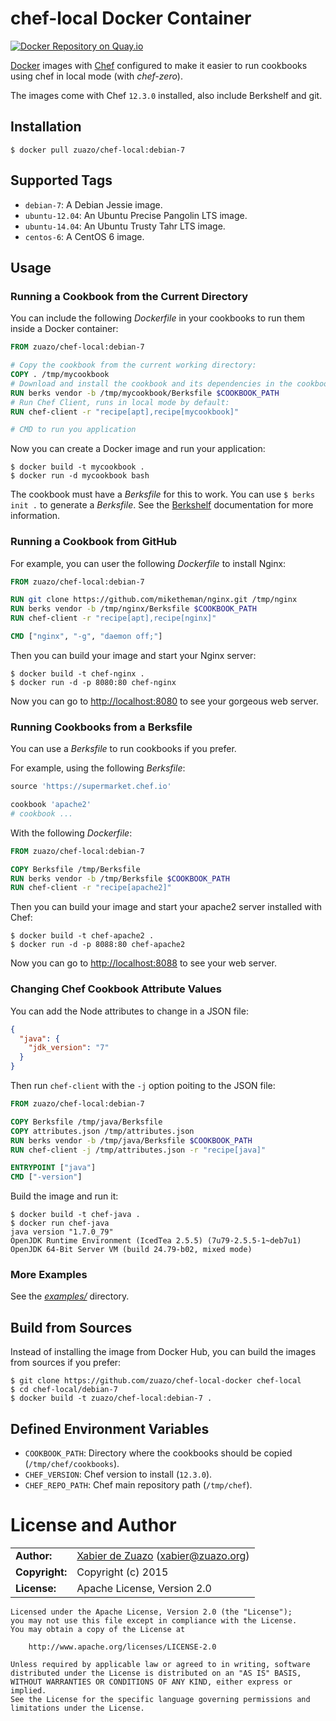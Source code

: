 # chef-local Docker Container
[![Docker Repository on Quay.io](https://quay.io/repository/zuazo/chef-local/status "Docker Repository on Quay.io")](https://quay.io/repository/zuazo/chef-local)

[Docker](https://www.docker.com/) images with [Chef](https://www.chef.io/) configured to make it easier to run cookbooks using chef in local mode (with *chef-zero*).

The images come with Chef `12.3.0` installed, also include Berkshelf and git.

## Installation

    $ docker pull zuazo/chef-local:debian-7

## Supported Tags

* `debian-7`: A Debian Jessie image.
* `ubuntu-12.04`: An Ubuntu Precise Pangolin LTS image.
* `ubuntu-14.04`: An Ubuntu Trusty Tahr LTS image.
* `centos-6`: A CentOS 6 image.

## Usage

### Running a Cookbook from the Current Directory

You can include the following *Dockerfile* in your cookbooks to run them inside a Docker container:

```Dockerfile
FROM zuazo/chef-local:debian-7

# Copy the cookbook from the current working directory:
COPY . /tmp/mycookbook
# Download and install the cookbook and its dependencies in the cookbook path:
RUN berks vendor -b /tmp/mycookbook/Berksfile $COOKBOOK_PATH
# Run Chef Client, runs in local mode by default:
RUN chef-client -r "recipe[apt],recipe[mycookbook]"

# CMD to run you application
```

Now you can create a Docker image and run your application:

    $ docker build -t mycookbook .
    $ docker run -d mycookbook bash

The cookbook must have a *Berksfile* for this to work. You can use `$ berks init .` to generate a *Berksfile*. See the [Berkshelf](http://berkshelf.com/) documentation for more information.

### Running a Cookbook from GitHub

For example, you can user the following *Dockerfile* to install Nginx:

```Dockerfile
FROM zuazo/chef-local:debian-7

RUN git clone https://github.com/miketheman/nginx.git /tmp/nginx
RUN berks vendor -b /tmp/nginx/Berksfile $COOKBOOK_PATH
RUN chef-client -r "recipe[apt],recipe[nginx]"

CMD ["nginx", "-g", "daemon off;"]
```

Then you can build your image and start your Nginx server:

    $ docker build -t chef-nginx .
    $ docker run -d -p 8080:80 chef-nginx

Now you can go to [http://localhost:8080](http://localhost:8080) to see your gorgeous web server.

### Running Cookbooks from a Berksfile

You can use a *Berksfile* to run cookbooks if you prefer.

For example, using the following *Berksfile*:

```ruby
source 'https://supermarket.chef.io'

cookbook 'apache2'
# cookbook ...
```

With the following *Dockerfile*:

```Dockerfile
FROM zuazo/chef-local:debian-7

COPY Berksfile /tmp/Berksfile
RUN berks vendor -b /tmp/Berksfile $COOKBOOK_PATH
RUN chef-client -r "recipe[apache2]"
```

Then you can build your image and start your apache2 server installed with Chef:

    $ docker build -t chef-apache2 .
    $ docker run -d -p 8088:80 chef-apache2

Now you can go to [http://localhost:8088](http://localhost:8088) to see your web server.

### Changing Chef Cookbook Attribute Values

You can add the Node attributes to change in a JSON file:

```json
{
  "java": {
    "jdk_version": "7"
  }
}
```

Then run `chef-client` with the `-j` option poiting to the JSON file:

```Dockerfile
FROM zuazo/chef-local:debian-7

COPY Berksfile /tmp/java/Berksfile
COPY attributes.json /tmp/attributes.json
RUN berks vendor -b /tmp/java/Berksfile $COOKBOOK_PATH
RUN chef-client -j /tmp/attributes.json -r "recipe[java]"

ENTRYPOINT ["java"]
CMD ["-version"]
```

Build the image and run it:

    $ docker build -t chef-java .
    $ docker run chef-java
    java version "1.7.0_79"
    OpenJDK Runtime Environment (IcedTea 2.5.5) (7u79-2.5.5-1~deb7u1)
    OpenJDK 64-Bit Server VM (build 24.79-b02, mixed mode)

### More Examples

See the [*examples/*](https://github.com/zuazo/chef-local-docker/tree/master/examples) directory.

## Build from Sources

Instead of installing the image from Docker Hub, you can build the images from sources if you prefer:

    $ git clone https://github.com/zuazo/chef-local-docker chef-local
    $ cd chef-local/debian-7
    $ docker build -t zuazo/chef-local:debian-7 .

## Defined Environment Variables

* `COOKBOOK_PATH`: Directory where the cookbooks should be copied
  (`/tmp/chef/cookbooks`).
* `CHEF_VERSION`: Chef version to install (`12.3.0`).
* `CHEF_REPO_PATH`: Chef main repository path (`/tmp/chef`).

# License and Author

|                      |                                          |
|:---------------------|:-----------------------------------------|
| **Author:**          | [Xabier de Zuazo](https://github.com/zuazo) (<xabier@zuazo.org>)
| **Copyright:**       | Copyright (c) 2015
| **License:**         | Apache License, Version 2.0

    Licensed under the Apache License, Version 2.0 (the "License");
    you may not use this file except in compliance with the License.
    You may obtain a copy of the License at
    
        http://www.apache.org/licenses/LICENSE-2.0
    
    Unless required by applicable law or agreed to in writing, software
    distributed under the License is distributed on an "AS IS" BASIS,
    WITHOUT WARRANTIES OR CONDITIONS OF ANY KIND, either express or implied.
    See the License for the specific language governing permissions and
    limitations under the License.
